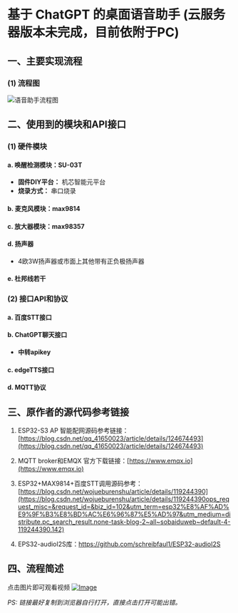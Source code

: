 # 基于 ChatGPT 的桌面语音助手 (云服务器版本未完成，目前依附于PC)


## 一、主要实现流程

### (1) 流程图

![语音助手流程图](https://github.com/frisk0926/AIproject/assets/129162725/9acf90bc-441d-4810-9d3e-b1c5f0e51163)



## 二、使用到的模块和API接口

### (1) 硬件模块

#### a. 唤醒检测模块：SU-03T
- **固件DIY平台：** 机芯智能元平台
- **烧录方式：** 串口烧录

#### b. 麦克风模块：max9814

#### c. 放大器模块：max98357

#### d. 扬声器
- 4欧3W扬声器或市面上其他带有正负极扬声器

#### e. 杜邦线若干

### (2) 接口API和协议

#### a. 百度STT接口

#### b. ChatGPT聊天接口
- **中转apikey**

#### c. edgeTTS接口

#### d. MQTT协议


## 三、原作者的源代码参考链接

1. ESP32-S3 AP 智能配网源码参考链接：[https://blog.csdn.net/qq_41650023/article/details/124674493](https://blog.csdn.net/qq_41650023/article/details/124674493)

2. MQTT broker和EMQX 官方下载链接：[https://www.emqx.io](https://www.emqx.io)

3. ESP32+MAX9814+百度STT调用源码参考：[https://blog.csdn.net/wojueburenshu/article/details/119244390](https://blog.csdn.net/wojueburenshu/article/details/119244390ops_request_misc=&request_id=&biz_id=102&utm_term=esp32%E8%AF%AD%E9%9F%B3%E8%BD%AC%E6%96%87%E5%AD%97&utm_medium=distribute.pc_search_result.none-task-blog-2~all~sobaiduweb~default-4-119244390.142)
4. EPS32-audioI2S库：https://github.com/schreibfaul1/ESP32-audioI2S


## 四、流程简述
点击图片即可观看视频
[![Image](https://github.com/frisk0926/AIproject/assets/129162725/2e2058d3-63fa-4e7b-a027-c97558f6ee7a)](https://www.bilibili.com/video/BV1Mp4y1m7Hb/?spm_id_from=333.999.0.0&vd_source=2db74ec90973b6ad4288c206eb816ef1)




*PS: 链接最好复制到浏览器自行打开，直接点击打开可能出错。*

